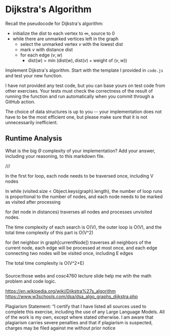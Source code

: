 # Dijkstra's Algorithm

Recall the pseudocode for Dijkstra's algorithm:
- initialize the dist to each vertex to $\infty$, source to 0
- while there are unmarked vertices left in the graph
    - select the unmarked vertex $v$ with the lowest dist
    - mark $v$ with distance dist
    - for each edge $(v,w)$
        - dist($w$) = min $\left(\textrm{dist}(w), \textrm{dist}(v) + \textrm{weight of }(v, w)\right)$

Implement Dijkstra's algorithm. Start with the template I provided in `code.js`
and test your new function.

I have not provided any test code, but you can base yours on test code from
other exercises. Your tests must check the correctness of the result of running
the function and run automatically when you commit through a GitHub action.

The choice of data structures is up to you -- your implementation does not have
to be the most efficient one, but please make sure that it is not unnecessarily
inefficient.

## Runtime Analysis

What is the big $\Theta$ complexity of your implementation? Add your
answer, including your reasoning, to this markdown file.

///

In the first for loop, each node needs to be traversed once, including V nodes

In while (visited.size < Object.keys(graph).length), the number of loop runs is proportional to the number of nodes, and each node needs to be marked as visited after processing

for (let node in distances) traverses all nodes and processes unvisited nodes.

The time complexity of each search is O(V), the outer loop is O(V), and the total time complexity of this part is O(V^2)

for (let neighbor in graph[currentNode]) traverses all neighbors of the current node, each edge will be processed at most once, and each edge connecting two nodes will be visited once, including E edges

The total time complexity is O(V^2+E)

###
Source:those webs and cosc4760 lecture slide help me wtih the math problem and code logic.

https://en.wikipedia.org/wiki/Dijkstra%27s_algorithm
https://www.w3schools.com/dsa/dsa_algo_graphs_dijkstra.php

Plagiarism Statement: “I certify that I have listed all sources used to complete this exercise, including the use of any Large Language Models. All of the work is my own, except where stated otherwise. I am aware that plagiarism carries severe penalties and that if plagiarism is suspected, charges may be filed against me without prior notice
